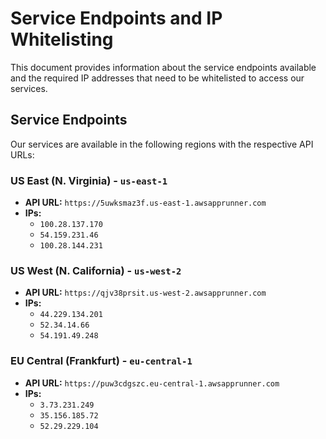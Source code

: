 # Service Endpoints and IP Whitelisting

This document provides information about the service endpoints available and the required IP addresses that need to be whitelisted to access our services.

## Service Endpoints

Our services are available in the following regions with the respective API URLs:

### US East (N. Virginia) - `us-east-1`

- **API URL:** `https://5uwksmaz3f.us-east-1.awsapprunner.com`
- **IPs:**
  - `100.28.137.170`
  - `54.159.231.46`
  - `100.28.144.231`

### US West (N. California) - `us-west-2`

- **API URL:** `https://qjv38prsit.us-west-2.awsapprunner.com`
- **IPs:**
  - `44.229.134.201`
  - `52.34.14.66`
  - `54.191.49.248`

### EU Central (Frankfurt) - `eu-central-1`

- **API URL:** `https://puw3cdgszc.eu-central-1.awsapprunner.com`
- **IPs:**
  - `3.73.231.249`
  - `35.156.185.72`
  - `52.29.229.104`